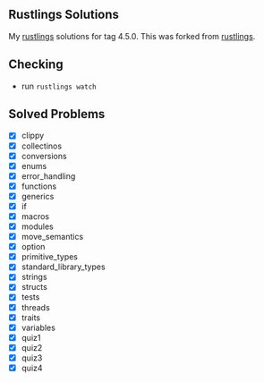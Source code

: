 ## Rustlings Solutions
My [rustlings](https://github.com/rust-lang/rustlings) solutions for tag 4.5.0.
This was forked from [rustlings](https://github.com/rust-lang/rustlings).

## Checking
- run `rustlings watch`

## Solved Problems 
- [x] clippy
- [x] collectinos
- [x] conversions
- [x] enums
- [x] error_handling
- [x] functions
- [x] generics
- [x] if
- [x] macros
- [x] modules
- [x] move_semantics
- [x] option
- [x] primitive_types
- [x] standard_library_types
- [x] strings
- [x] structs
- [x] tests
- [x] threads
- [x] traits
- [x] variables
- [x] quiz1
- [x] quiz2
- [x] quiz3
- [x] quiz4
